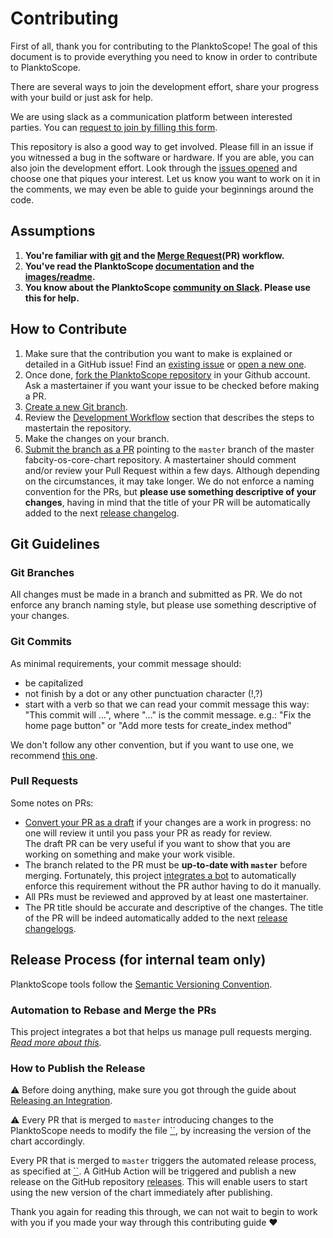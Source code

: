 # Contributing

First of all, thank you for contributing to the PlanktoScope! The goal of this document is to provide everything you need to know in order to contribute to PlanktoScope.

There are several ways to join the development effort, share your progress with your build or just ask for help.

We are using slack as a communication platform between interested parties. You can [request to join by filling this form](https://docs.google.com/forms/d/e/1FAIpQLSfcod-avpzWVmWj42_hW1v2mMSHm0DAGXHxVECFig2dnKHxGQ/viewform).

This repository is also a good way to get involved. Please fill in an issue if you witnessed a bug in the software or hardware. If you are able, you can also join the development effort. Look through the [issues opened](https://github.com/PlanktonPlanet/PlanktoScope/labels/good%20first%20issue) and choose one that piques your interest. Let us know you want to work on it in the comments, we may even be able to guide your beginnings around the code.

## Assumptions

1. **You're familiar with [git](https://git-scm.com/) and the [Merge Request](https://docs.gitlab.com/ee/user/project/merge_requests/creating_merge_requests.html)(PR) workflow.**
2. **You've read the PlanktoScope [documentation](https://planktonscope.readthedocs.io/) and the [images/readme](/images/readme.md).**
3. **You know about the PlanktoScope [community on Slack](https://planktoscope.slack.com/). Please use this for help.**

## How to Contribute

1. Make sure that the contribution you want to make is explained or detailed in a GitHub issue! Find an [existing issue](https://github.com/PlanktoScope/PlanktoScope/issues) or [open a new one](https://github.com/PlanktoScope/PlanktoScope/issues/new/choose).
2. Once done, [fork the PlanktoScope repository](https://docs.github.com/en/get-started/quickstart/fork-a-repo) in your Github account. Ask a mastertainer if you want your issue to be checked before making a PR.
3. [Create a new Git branch](https://docs.github.com/en/pull-requests/collaborating-with-pull-requests/proposing-changes-to-your-work-with-pull-requests/creating-and-deleting-branches-within-your-repository).
4. Review the [Development Workflow](#development-workflow) section that describes the steps to mastertain the repository.
5. Make the changes on your branch.
6. [Submit the branch as a PR](https://docs.github.com/en/pull-requests/collaborating-with-pull-requests/proposing-changes-to-your-work-with-pull-requests/creating-a-pull-request) pointing to the `master` branch of the master fabcity-os-core-chart repository. A mastertainer should comment and/or review your Pull Request within a few days. Although depending on the circumstances, it may take longer. We do not enforce a naming convention for the PRs, but **please use something descriptive of your changes**, having in mind that the title of your PR will be automatically added to the next [release changelog](https://github.com/PlanktoScope/PlanktoScope/releases).

## Git Guidelines

### Git Branches

All changes must be made in a branch and submitted as PR.
We do not enforce any branch naming style, but please use something descriptive of your changes.

### Git Commits

As minimal requirements, your commit message should:

- be capitalized
- not finish by a dot or any other punctuation character (!,?)
- start with a verb so that we can read your commit message this way: "This commit will ...", where "..." is the commit message.
  e.g.: "Fix the home page button" or "Add more tests for create_index method"

We don't follow any other convention, but if you want to use one, we recommend [this one](https://chris.beams.io/posts/git-commit/).

### Pull Requests

Some notes on PRs:

- [Convert your PR as a draft]() if your changes are a work in progress: no one will review it until you pass your PR as ready for review.<br>
  The draft PR can be very useful if you want to show that you are working on something and make your work visible.
- The branch related to the PR must be **up-to-date with `master`** before merging. Fortunately, this project [integrates a bot]() to automatically enforce this requirement without the PR author having to do it manually.
- All PRs must be reviewed and approved by at least one mastertainer.
- The PR title should be accurate and descriptive of the changes. The title of the PR will be indeed automatically added to the next [release changelogs]().

## Release Process (for internal team only)

PlanktoScope tools follow the [Semantic Versioning Convention](https://semver.org/).

### Automation to Rebase and Merge the PRs

This project integrates a bot that helps us manage pull requests merging.<br>
_[Read more about this]()._

### How to Publish the Release

⚠️ Before doing anything, make sure you got through the guide about [Releasing an Integration]().

⚠️ Every PR that is merged to `master` introducing changes to the PlanktoScope needs to modify the file [``](), by increasing the version of the chart accordingly.

Every PR that is merged to `master` triggers the automated release process, as specified at [``](). A GitHub Action will be triggered and publish a new release on the GitHub repository [releases](). This will enable users to start using the new version of the chart immediately after publishing.

Thank you again for reading this through, we can not wait to begin to work with you if you made your way through this contributing guide ❤️
